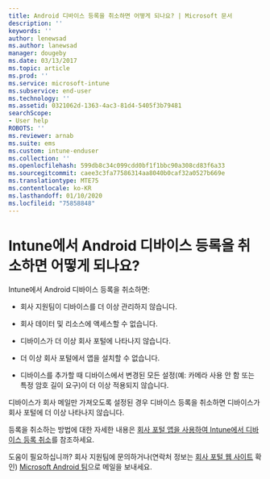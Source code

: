 ```yaml
---
title: Android 디바이스 등록을 취소하면 어떻게 되나요? | Microsoft 문서
description: ''
keywords: ''
author: lenewsad
ms.author: lanewsad
manager: dougeby
ms.date: 03/13/2017
ms.topic: article
ms.prod: ''
ms.service: microsoft-intune
ms.subservice: end-user
ms.technology: ''
ms.assetid: 0321062d-1363-4ac3-81d4-5405f3b79481
searchScope:
- User help
ROBOTS: ''
ms.reviewer: arnab
ms.suite: ems
ms.custom: intune-enduser
ms.collection: ''
ms.openlocfilehash: 599db8c34c099cdd0bf1f1bbc90a308cd83f6a33
ms.sourcegitcommit: caee3c3fa77586314aa8040b0caf32a0527b669e
ms.translationtype: MTE75
ms.contentlocale: ko-KR
ms.lasthandoff: 01/10/2020
ms.locfileid: "75858848"
---
```

# <a name="what-happens-if-you-unenroll-your-android-device-from-intune"></a>Intune에서 Android 디바이스 등록을 취소하면 어떻게 되나요?

Intune에서 Android 디바이스 등록을 취소하면:

- 회사 지원팀이 디바이스를 더 이상 관리하지 않습니다.

- 회사 데이터 및 리소스에 액세스할 수 없습니다.

- 디바이스가 더 이상 회사 포털에 나타나지 않습니다.

- 더 이상 회사 포털에서 앱을 설치할 수 없습니다.

- 디바이스를 추가할 때 디바이스에서 변경된 모든 설정(예: 카메라 사용 안 함 또는 특정 암호 길이 요구)이 더 이상 적용되지 않습니다.

디바이스가 회사 메일만 가져오도록 설정된 경우 디바이스 등록을 취소하면 디바이스가 회사 포털에 더 이상 나타나지 않습니다.

등록을 취소하는 방법에 대한 자세한 내용은 [회사 포털 앱을 사용하여 Intune에서 디바이스 등록 취소](unenroll-your-device-from-intune-android.md)를 참조하세요.

도움이 필요하십니까? 회사 지원팀에 문의하거나(연락처 정보는 [회사 포털 웹 사이트](https://go.microsoft.com/fwlink/?linkid=2010980) 확인) <a href="mailto:wintunedroidfbk@microsoft.com?subject=I have questions about unenrolling my Android device&body=Describe the issue you're experiencing here.">Microsoft Android 팀</a>으로 메일을 보내세요.
